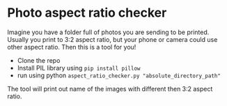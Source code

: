 # Photo aspect ratio checker
Imagine you have a folder full of photos you are sending to be printed. Usually you print to 3:2 aspect ratio, but your phone or camera could use other aspect ratio. Then this is a tool for you!

* Clone the repo
* Install PIL library using `pip install pillow`
* run using python `aspect_ratio_checker.py "absolute_directory_path"`

The tool will print out name of the images with different then 3:2 aspect ratio.